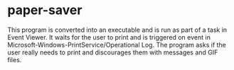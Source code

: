 # paper-saver
This program is converted into an executable and is run as part of a task in Event Viewer. 
It waits for the user to print and is triggered on event in Microsoft-Windows-PrintService/Operational Log. The program asks if the user really needs to print and discourages them with messages and GIF files.